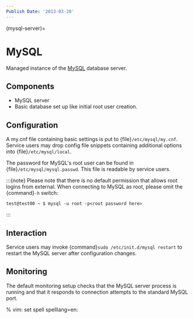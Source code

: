 ```yaml
---
Publish Date: '2013-03-28'
---
```


(mysql-server)=

# MySQL

Managed instance of the [MySQL] database server.

## Components

- MySQL server
- Basic database set up like initial root user creation.

## Configuration

A my.cnf file containing basic settings is put to {file}`/etc/mysql/my.cnf`.
Service users may drop config file snippets containing additional options
into {file}`/etc/mysql/local`.

The password for MySQL's root user can be found in
{file}`/etc/mysql/mysql.passwd`. This file is readable by service users.

:::{note}
Please note that there is no default permission that allows root logins from
external. When connecting to MySQL as root, please omit the {command}`-h`
switch:

```
test@test00 ~ $ mysql -u root -p<root password here>
```
:::

## Interaction

Service users may invoke {command}`sudo /etc/init.d/mysql restart` to restart
the MySQL server after configuration changes.

## Monitoring

The default monitoring setup checks that the MySQL server
process is running and that it responds to connection attempts to the standard
MySQL port.

% vim: set spell spelllang=en:

[mysql]: http://dev.mysql.com/
